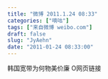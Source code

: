 ```yaml
---
title: "微博 2011.1.24 08:33"
categories: ["嘀咕"]
tags: ["来自微博 weibo.com"]
draft: false
slug: "JyAehn"
date: "2011-01-24 08:33:00"
---
```


<p>韩国宽带为何物美价廉 O网页链接 ​​​​</p>
